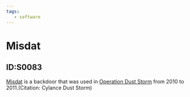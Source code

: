 ```yaml
---
tags:
   - software
---
```

# Misdat
## ID:S0083
[Misdat](software/S0083) is a backdoor that was used in [Operation Dust Storm](campaigns/C0016) from 2010 to 2011.(Citation: Cylance Dust Storm)
